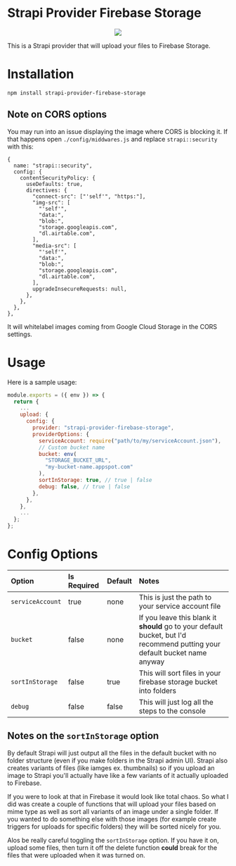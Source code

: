 # Strapi Provider Firebase Storage

<p align="center">
    <img src="https://i.imgur.com/3K2Y6g3.png">
</p>

This is a Strapi provider that will upload your files to Firebase Storage.

# Installation 

```
npm install strapi-provider-firebase-storage
```

## Note on CORS options

You may run into an issue displaying the image where CORS is blocking it. If that happens open `./config/middwares.js` and replace `strapi::security` with this:

```
{
  name: "strapi::security",
  config: {
    contentSecurityPolicy: {
      useDefaults: true,
      directives: {
        "connect-src": ["'self'", "https:"],
        "img-src": [
          "'self'",
          "data:",
          "blob:",
          "storage.googleapis.com",
          "dl.airtable.com",
        ],
        "media-src": [
          "'self'",
          "data:",
          "blob:",
          "storage.googleapis.com",
          "dl.airtable.com",
        ],
        upgradeInsecureRequests: null,
      },
    },
  },
},
```

It will whitelabel images coming from Google Cloud Storage in the CORS settings.

# Usage

Here is a sample usage:

```javascript
module.exports = ({ env }) => {
  return {
    ...
    upload: {
      config: {
        provider: "strapi-provider-firebase-storage",
        providerOptions: {
          serviceAccount: require("path/to/my/serviceAccount.json"),
          // Custom bucket name
          bucket: env(
            "STORAGE_BUCKET_URL",
            "my-bucket-name.appspot.com"
          ),
          sortInStorage: true, // true | false
          debug: false, // true | false
        },
      },
    },
    ...
  };
};
```

# Config Options

| Option           | Is Required | Default | Notes                                                                                                                      |
| :--------------- | :---------- | :------ | :------------------------------------------------------------------------------------------------------------------------- |
| `serviceAccount` | true        | none    | This is just the path to your service account file                                                                         |
| `bucket`         | false       | none    | If you leave this blank it **should** go to your default bucket, but I'd recommend putting your default bucket name anyway |
| `sortInStorage`  | false       | true    | This will sort files in your firebase storage bucket into folders                                                          |
| `debug`          | false       | false   | This will just log all the steps to the console                                                                            |

## Notes on the `sortInStorage` option

By default Strapi will just output all the files in the default bucket with no folder structure (even if you make folders in the Strapi admin UI). Strapi also creates
variants of files (like iamges ex. thumbnails) so if you upload an image to Strapi you'll actually have like a few variants of it actually uploaded to Firebase.

If you were to look at that in Firebase it would look like total chaos. So what I did was create a couple of functions that will upload your files based on mime type
as well as sort all variants of an image under a single folder. If you wanted to do something else with those images (for example create triggers for uploads for specific folders)
they will be sorted nicely for you.

Alos be really careful toggling the `sortInStorage` option. If you have it on, upload some files, then turn it off the
delete function **could** break for the files that were uploaded when it was turned on.
